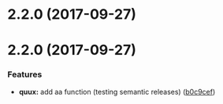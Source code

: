 <a name="2.2.0"></a>
# 2.2.0 (2017-09-27)



<a name="2.2.0"></a>
# 2.2.0 (2017-09-27)


### Features

* **quux:** add aa function (testing semantic releases) ([b0c9cef](https://github.com/findify/findify-js/commit/b0c9cef))



